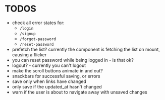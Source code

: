 # TODOS

- check all error states for:
  - `/login`
  - `/signup`
  - `/forgot-password`
  - `/reset-password`
- prefetch the list? currently the <List> component is fetching the list on mount, causing a flicker
- you can reset password while being logged in - is that ok?
- logout? - currently you can't logout
- make the scroll buttons animate in and out?
- snackbars for successful saving, or errors
- save only when links have changed
- only save if the updated_at hasn't changed
- warn if the user is about to navigate away with unsaved changes
